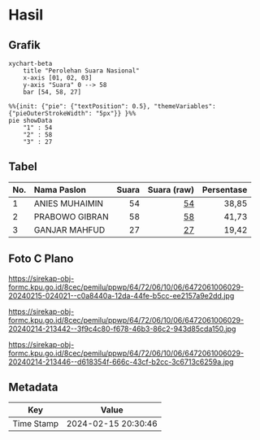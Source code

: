 # Hasil

## Grafik

```mermaid
xychart-beta
    title "Perolehan Suara Nasional"
    x-axis [01, 02, 03]
    y-axis "Suara" 0 --> 58
    bar [54, 58, 27]
```

```mermaid
%%{init: {"pie": {"textPosition": 0.5}, "themeVariables": {"pieOuterStrokeWidth": "5px"}} }%%
pie showData
    "1" : 54
    "2" : 58
    "3" : 27
```

## Tabel

| No. | Nama Paslon    | Suara | Suara (raw) | Persentase |
|:--- |:-------------- | -----:| -----------:| ----------:|
| 1   | ANIES MUHAIMIN | 54    | [54][p-1]   | 38,85      |
| 2   | PRABOWO GIBRAN | 58    | [58][p-2]   | 41,73      |
| 3   | GANJAR MAHFUD  | 27    | [27][p-3]   | 19,42      |


[p-1]: https://github.com/gigit-pemilu/pemilu-2024/blob/main/pilpres/hitung-suara/sub/64-kalimantan-timur/sub/72-kota-samarinda/sub/06-sungai-kunjang/sub/1006-karang-asam-ilir/sub/029-tps/sub/paslon-1.txt
[p-2]: https://github.com/gigit-pemilu/pemilu-2024/blob/main/pilpres/hitung-suara/sub/64-kalimantan-timur/sub/72-kota-samarinda/sub/06-sungai-kunjang/sub/1006-karang-asam-ilir/sub/029-tps/sub/paslon-2.txt
[p-3]: https://github.com/gigit-pemilu/pemilu-2024/blob/main/pilpres/hitung-suara/sub/64-kalimantan-timur/sub/72-kota-samarinda/sub/06-sungai-kunjang/sub/1006-karang-asam-ilir/sub/029-tps/sub/paslon-3.txt

## Foto C Plano

https://sirekap-obj-formc.kpu.go.id/8cec/pemilu/ppwp/64/72/06/10/06/6472061006029-20240215-024021--c0a8440a-12da-44fe-b5cc-ee2157a9e2dd.jpg

https://sirekap-obj-formc.kpu.go.id/8cec/pemilu/ppwp/64/72/06/10/06/6472061006029-20240214-213442--3f9c4c80-f678-46b3-86c2-943d85cda150.jpg

https://sirekap-obj-formc.kpu.go.id/8cec/pemilu/ppwp/64/72/06/10/06/6472061006029-20240214-213446--d618354f-666c-43cf-b2cc-3c6713c6259a.jpg


## Metadata

| Key        | Value               |
| ---------- | ------------------- |
| Time Stamp | 2024-02-15 20:30:46 |



